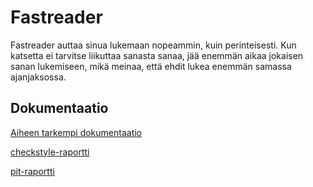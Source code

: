 # Fastreader
Fastreader auttaa sinua lukemaan nopeammin, kuin perinteisesti. Kun katsetta ei tarvitse liikuttaa sanasta sanaa, jää enemmän aikaa jokaisen sanan lukemiseen, mikä meinaa, että ehdit lukea enemmän samassa ajanjaksossa.

## Dokumentaatio
[Aiheen tarkempi dokumentaatio](dokumentaatio/aiheenKuvausJaRakenne.md)

[checkstyle-raportti](https://htmlpreview.github.io/?https://github.com/pavelgar/fastreader/blob/master/dokumentaatio/checkstyle-raportti/checkstyle.html)

[pit-raportti](https://htmlpreview.github.io/?https://github.com/pavelgar/fastreader/blob/master/dokumentaatio/pit-raportti/201702040107/index.html)
